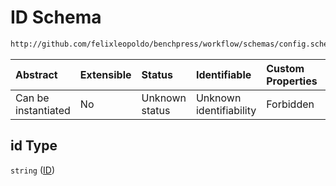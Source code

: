 # ID Schema

```txt
http://github.com/felixleopoldo/benchpress/workflow/schemas/config.schema.json#/definitions/notears_parameters_sampling/properties/id
```



| Abstract            | Extensible | Status         | Identifiable            | Custom Properties | Additional Properties | Access Restrictions | Defined In                                                              |
| :------------------ | :--------- | :------------- | :---------------------- | :---------------- | :-------------------- | :------------------ | :---------------------------------------------------------------------- |
| Can be instantiated | No         | Unknown status | Unknown identifiability | Forbidden         | Allowed               | none                | [newschema.schema.json\*](newschema.schema.json "open original schema") |

## id Type

`string` ([ID](newschema-definitions-notears_parameters_sampling-item-properties-id.md))
